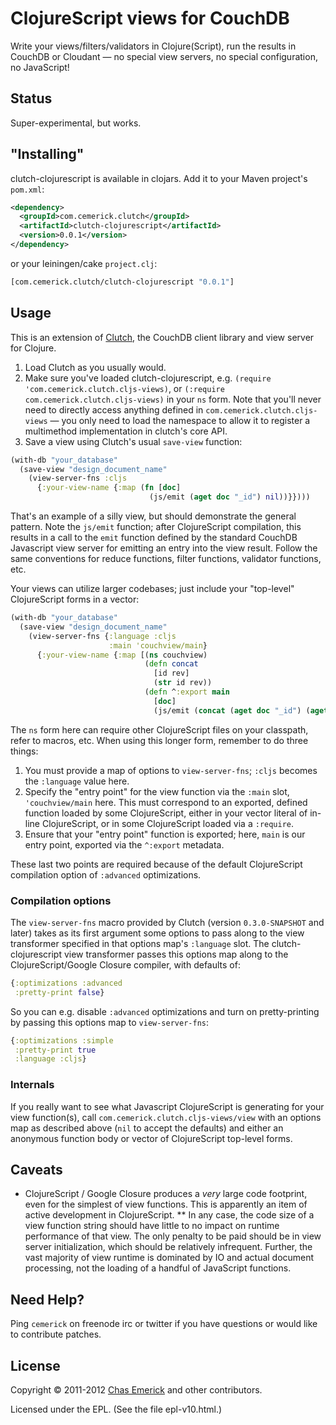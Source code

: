 # ClojureScript views for CouchDB

Write your views/filters/validators in Clojure(Script), run the results in CouchDB or Cloudant — no special view servers, no special configuration, no JavaScript!

## Status

Super-experimental, but works.

## "Installing"

clutch-clojurescript is available in clojars.  Add it to your Maven project's `pom.xml`:

```xml
<dependency>
  <groupId>com.cemerick.clutch</groupId>
  <artifactId>clutch-clojurescript</artifactId>
  <version>0.0.1</version>
</dependency>
```

or your leiningen/cake `project.clj`:

```clojure
[com.cemerick.clutch/clutch-clojurescript "0.0.1"]
```

## Usage

This is an extension of [Clutch](http://github.com/ashafa/clutch), the CouchDB client library and view server for Clojure.

1. Load Clutch as you usually would.
2. Make sure you've loaded clutch-clojurescript, e.g. `(require 'com.cemerick.clutch.cljs-views)`, or `(:require com.cemerick.clutch.cljs-views)` in your `ns` form.  Note that you'll never need to directly access anything defined in `com.cemerick.clutch.cljs-views` — you only need to load the namespace to allow it to register a multimethod implementation in clutch's core API.
3. Save a view using Clutch's usual `save-view` function:

```clojure
(with-db "your_database"
  (save-view "design_document_name"
    (view-server-fns :cljs
      {:your-view-name {:map (fn [doc]
                               (js/emit (aget doc "_id") nil))}})))
```

That's an example of a silly view, but should demonstrate the general pattern.  Note the `js/emit` function; after ClojureScript compilation, this results in a call to the `emit` function defined by the standard CouchDB Javascript view server for emitting an entry into the view result.  Follow the same conventions for reduce functions, filter functions, validator functions, etc.

Your views can utilize larger codebases; just include your "top-level" ClojureScript forms in a vector:

```clojure
(with-db "your_database"
  (save-view "design_document_name"
    (view-server-fns {:language :cljs
                      :main 'couchview/main}
      {:your-view-name {:map [(ns couchview)
                              (defn concat
                                [id rev]
                                (str id rev))
                              (defn ^:export main
                                [doc]
                                (js/emit (concat (aget doc "_id") (aget doc "_rev")) nil))]}})))
```

The `ns` form here can require other ClojureScript files on your classpath, refer to macros, etc.  When using this longer form, remember to do three things:

1. You must provide a map of options to `view-server-fns`; `:cljs` becomes the `:language` value here.
2. Specify the "entry point" for the view function via the `:main` slot, `'couchview/main` here.  This must correspond to an exported, defined function loaded by some ClojureScript, either in your vector literal of in-line ClojureScript, or in some ClojureScript loaded via a `:require`.
3. Ensure that your "entry point" function is exported; here, `main` is our entry point, exported via the `^:export` metadata.

These last two points are required because of the default ClojureScript compilation option of `:advanced` optimizations.

### Compilation options

The `view-server-fns` macro provided by Clutch (version `0.3.0-SNAPSHOT` and later) takes as its first argument some options to pass along to the view transformer specified in that options map's `:language` slot.  The clutch-clojurescript view transformer passes this options map along to the ClojureScript/Google Closure compiler, with defaults of:

```clojure
{:optimizations :advanced
 :pretty-print false}
```

So you can e.g. disable `:advanced` optimizations and turn on pretty-printing by passing this options map to `view-server-fns`:

```clojure
{:optimizations :simple
 :pretty-print true
 :language :cljs}
```

### Internals

If you really want to see what Javascript ClojureScript is generating for your view function(s), call `com.cemerick.clutch.cljs-views/view` with an options map as described above (`nil` to accept the defaults) and either an anonymous function body or vector of ClojureScript top-level forms. 

## Caveats

* ClojureScript / Google Closure produces a _very_ large code footprint, even for the simplest of view functions.  This is apparently an item of active development in ClojureScript.
** In any case, the code size of a view function string should have little to no impact on runtime performance of that view.  The only penalty to be paid should be in view server initialization, which should be relatively infrequent.  Further, the vast majority of view runtime is dominated by IO and actual document processing, not the loading of a handful of JavaScript functions.

## Need Help?

Ping `cemerick` on freenode irc or twitter if you have questions or would like to contribute patches.

## License

Copyright © 2011-2012 [Chas Emerick](http://cemerick.com) and other
contributors.

Licensed under the EPL. (See the file epl-v10.html.)
